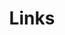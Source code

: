 ---
# Documentation: https://wowchemy.com/docs/page-builder/
widget: contact
headless: true'
weight: 15

title: Links
subtitle:

content:
  autolink: true

  contact_links:
    - icon: github
      icon_pack: fab
      name: GitHub
      link: 'https://github.com/CybersecurityUnitn/'
    - icon: discord
      icon_pack: fab
      name: Discord (coming soon)
      link: 'https://discord.gg/CybersecurityUnitn'

design:
    view: compact
    columns: '2'
---